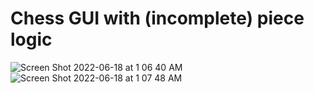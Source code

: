 # Chess GUI with (incomplete) piece logic
![Screen Shot 2022-06-18 at 1 06 40 AM](https://user-images.githubusercontent.com/67237392/174423724-0c23fb9e-8668-4b48-810b-cb4becee0a70.png)
![Screen Shot 2022-06-18 at 1 07 48 AM](https://user-images.githubusercontent.com/67237392/174423728-d78f18b4-dca6-4d0e-8c68-bd83d7d53c09.png)
